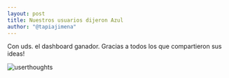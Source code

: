 ```yaml
---
layout: post
title: Nuestros usuarios dijeron Azul
author: "@tapiajimena"
---
```


Con uds. el dashboard ganador. Gracias a todos los que compartieron sus ideas!

![userthoughts](https://raw.githubusercontent.com/brainstorming-app/brainstorming-app.github.io/master/images/resultadoEncuesta.png)
